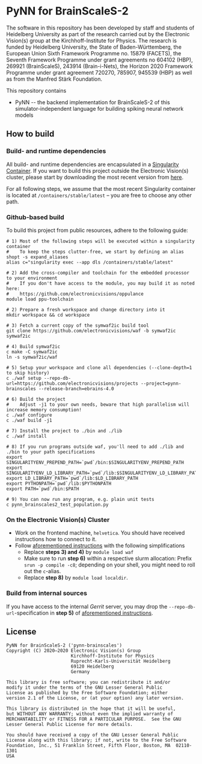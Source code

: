 # PyNN for BrainScaleS-2

The software in this repository has been developed by staff and students
of Heidelberg University as part of the research carried out by the
Electronic Vision(s) group at the Kirchhoff-Institute for Physics.
The research is funded by Heidelberg University, the State of
Baden-Württemberg, the European Union Sixth Framework Programme no.
15879 (FACETS), the Seventh Framework Programme under grant agreements
no 604102 (HBP), 269921 (BrainScaleS), 243914 (Brain-i-Nets), the
Horizon 2020 Framework Programme under grant agreement 720270, 785907, 945539 (HBP) as
well as from the Manfred Stärk Foundation.

This repository contains

* PyNN -- the backend implementation for BrainScaleS-2 of this simulator-independent language for building spiking neural network models

## How to build
### Build- and runtime dependencies
All build- and runtime dependencies are encapsulated in a [Singularity Container](https://sylabs.io/docs/).
If you want to build this project outside the Electronic Vision(s) cluster, please start by downloading the most recent version from [here](https://openproject.bioai.eu/containers/).

For all following steps, we assume that the most recent Singularity container is located at `/containers/stable/latest` – you are free to choose any other path.

### Github-based build
To build this project from public resources, adhere to the following guide:

```shell
# 1) Most of the following steps will be executed within a singularity container
#    To keep the steps clutter-free, we start by defining an alias
shopt -s expand_aliases
alias c="singularity exec --app dls /containers/stable/latest"

# 2) Add the cross-compiler and toolchain for the embedded processor to your environment
#    If you don't have access to the module, you may build it as noted here:
#    https://github.com/electronicvisions/oppulance
module load ppu-toolchain

# 2) Prepare a fresh workspace and change directory into it
mkdir workspace && cd workspace

# 3) Fetch a current copy of the symwaf2ic build tool
git clone https://github.com/electronicvisions/waf -b symwaf2ic symwaf2ic

# 4) Build symwaf2ic
c make -C symwaf2ic
ln -s symwaf2ic/waf

# 5) Setup your workspace and clone all dependencies (--clone-depth=1 to skip history)
c ./waf setup --repo-db-url=https://github.com/electronicvisions/projects --project=pynn-brainscales --release-branch=ebrains-4.0

# 6) Build the project
#    Adjust -j1 to your own needs, beware that high parallelism will increase memory consumption!
c ./waf configure
c ./waf build -j1

# 7) Install the project to ./bin and ./lib
c ./waf install

# 8) If you run programs outside waf, you'll need to add ./lib and ./bin to your path specifications
export SINGULARITYENV_PREPEND_PATH=`pwd`/bin:$SINGULARITYENV_PREPEND_PATH
export SINGULARITYENV_LD_LIBRARY_PATH=`pwd`/lib:$SINGULARITYENV_LD_LIBRARY_PATH
export LD_LIBRARY_PATH=`pwd`/lib:$LD_LIBRARY_PATH
export PYTHONPATH=`pwd`/lib:$PYTHONPATH
export PATH=`pwd`/bin:$PATH

# 9) You can now run any program, e.g. plain unit tests
c pynn_brainscales2_test_population.py
```

### On the Electronic Vision(s) Cluster

* Work on the frontend machine, `helvetica`. You should have received instructions how to connect to it.
* Follow [aforementioned instructions](#github-based-build) with the following simplifications
  * Replace **steps 3) and 4)** by `module load waf`
  * Make sure to run **step 6)** within a respective slurm allocation: Prefix `srun -p compile -c8`; depending on your shell, you might need to roll out the `c`-alias.
  * Replace **step 8)** by `module load localdir`.

### Build from internal sources

If you have access to the internal *Gerrit* server, you may drop the `--repo-db-url`-specification in **step 5)** of [aforementioned instructions](#github-based-build).

## License
```
PyNN for BrainScaleS-2 ('pynn-brainscales')
Copyright (C) 2020–2020 Electronic Vision(s) Group
                        Kirchhoff-Institute for Physics
                        Ruprecht-Karls-Universität Heidelberg
                        69120 Heidelberg
                        Germany

This library is free software; you can redistribute it and/or
modify it under the terms of the GNU Lesser General Public
License as published by the Free Software Foundation; either
version 2.1 of the License, or (at your option) any later version.

This library is distributed in the hope that it will be useful,
but WITHOUT ANY WARRANTY; without even the implied warranty of
MERCHANTABILITY or FITNESS FOR A PARTICULAR PURPOSE.  See the GNU
Lesser General Public License for more details.

You should have received a copy of the GNU Lesser General Public
License along with this library; if not, write to the Free Software
Foundation, Inc., 51 Franklin Street, Fifth Floor, Boston, MA  02110-1301
USA
```
